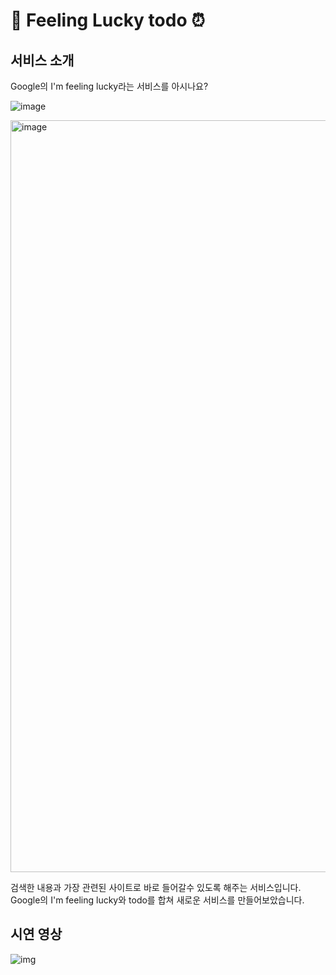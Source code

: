 # 📅 Feeling Lucky todo ⏰


## 서비스 소개
Google의 I'm feeling lucky라는 서비스를 아시나요?

![image](https://user-images.githubusercontent.com/81807434/188199346-1f2da4c7-c873-491e-9648-13bf49c69fcc.png)


<img width="1203" alt="image" src="https://user-images.githubusercontent.com/81807434/188199763-70a4113f-3c3c-466c-835f-25227e68d58e.png">

검색한 내용과 가장 관련된 사이트로 바로 들어갈수 있도록 해주는 서비스입니다.
Google의 I'm feeling lucky와 todo를 합쳐 새로운 서비스를 만들어보았습니다.

## 시연 영상
![img](%EC%8B%9C%EC%97%B0%EC%98%81%EC%83%81.gif)
